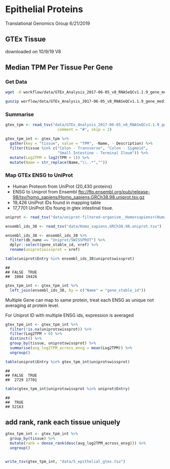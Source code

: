 Epithelial Proteins
================
Translational Genomics Group
6/21/2019

GTEx Tissue
-----------

downloaded on 10/9/19 V8

Median TPM Per Tissue Per Gene
------------------------------

### Get Data

``` bash
wget -O workflow/data/GTEx_Analysis_2017-06-05_v8_RNASeQCv1.1.9_gene_median_tpm.gct.gz https://storage.googleapis.com/gtex_analysis_v8/rna_seq_data/GTEx_Analysis_2017-06-05_v8_RNASeQCv1.1.9_gene_median_tpm.gct.gz

gunzip worflow/data/GTEx_Analysis_2017-06-05_v8_RNASeQCv1.1.9_gene_median_tpm.gct.gz
```

### Summarise

``` r
gtex_tpm <- read_tsv("data/GTEx_Analysis_2017-06-05_v8_RNASeQCv1.1.9_gene_median_tpm.gct", 
                       comment = "#", skip = 2)

gtex_tpm_int <- gtex_tpm %>%
  gather(key = "tissue", value = "TPM", -Name, - Description) %>%
  filter(tissue %in% c("Colon - Transverse", "Colon - Sigmoid",
                       "Small Intestine - Terminal Ileum")) %>%
  mutate(Log2TPM = log2(TPM + 1)) %>%
  mutate(Name = str_replace(Name,"\\..*",""))
```

### Map GTEx ENSG to UniProt

-   Human Proteom from UniProt (20,430 proteins)
-   ENSG to Uniprot from Ensembl <ftp://ftp.ensembl.org/pub/release-98/tsv/homo_sapiens/Homo_sapiens.GRCh38.98.uniprot.tsv.gz>
-   19,426 UniProt IDs found in mapping table
-   17,7701 UniProt IDs foung in gtex intestinal tisue.

``` r
uniprot <- read_tsv("data/uniprot-filtered-organism__Homo+sapiens+(Human)+[9606]_+AND+review--.tab")

ensembl_ids_38 <- read_tsv("data/Homo_sapiens.GRCh38.98.uniprot.tsv")

ensembl_ids_38 <- ensembl_ids_38 %>%
  filter(db_name == "Uniprot/SWISSPROT") %>%
  dplyr::select(gene_stable_id, xref) %>%
  rename(uniprotswissprot = xref) 

table(uniprot$Entry %in% ensembl_ids_38$uniprotswissprot)
```

    ## 
    ## FALSE  TRUE 
    ##  1004 19426

``` r
gtex_tpm_int <- gtex_tpm_int %>%
  left_join(ensembl_ids_38, by = c("Name" = "gene_stable_id"))
```

Multiple Gene can map to same protein, treat each ENSG as unique not averaging at protein level.

For Uniprot ID with multiple ENSG ids, expression is averaged

``` r
gtex_tpm_int <- gtex_tpm_int %>%
  filter(!is.na(uniprotswissprot)) %>%
  filter(Log2TPM > 0) %>%
  distinct() %>%
  group_by(tissue, uniprotswissprot) %>%
  summarise(avg_log2TPM_across_ensg = mean(Log2TPM)) %>%
  ungroup()
```

``` r
table(uniprot$Entry %in% gtex_tpm_int$uniprotswissprot)
```

    ## 
    ## FALSE  TRUE 
    ##  2729 17701

``` r
table(gtex_tpm_int$uniprotswissprot %in% uniprot$Entry)
```

    ## 
    ##  TRUE 
    ## 52163

add rank, rank each tissue uniquely
-----------------------------------

``` r
gtex_tpm_int <- gtex_tpm_int %>%
  group_by(tissue) %>%
  mutate(rank = dense_rank(desc(avg_log2TPM_across_ensg))) %>%
  ungroup()


write_tsv(gtex_tpm_int, "data/5_epithelial_gtex.tsv")
```
